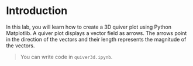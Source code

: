 # Introduction

In this lab, you will learn how to create a 3D quiver plot using Python Matplotlib. A quiver plot displays a vector field as arrows. The arrows point in the direction of the vectors and their length represents the magnitude of the vectors.

> You can write code in `quiver3d.ipynb`.
